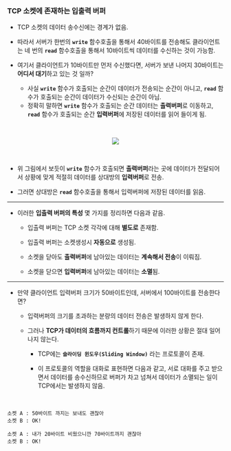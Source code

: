 ### TCP 소켓에 존재하는 입출력 버퍼

* TCP 소켓의 데이터 송수신에는 경계가 없음.

* 따라서 서버가 한번의 **`write`** 함수호출을 통해서 40바이트를 전송해도 클라이언트는 네 번의 **`read`** 함수호출을 통해서 10바이트씩 데이터를 수신하는 것이 가능함.

* 여기서 클라이언트가 10바이트만 먼저 수신했다면, 서버가 보낸 나머지 30바이트는 **어디서 대기**하고 있는 것 일까?

  + 사실 **`write`** 함수가 호출되는 순간이 데이터가 전송되는 순간이 아니고, **`read`** 함수가 호출되는 순간이 데이터가 수신되는 순간이 아님.
  + 정확히 말하면 **`write`** 함수가 호출되는 순간 데이터는 **출력버퍼**로 이동하고, **`read`** 함수가 호출되는 순간 **입력버퍼**에 저장된 데이터를 읽어 들이게 됨.

<br>

<p align="center">
   <img src="https://user-images.githubusercontent.com/70312248/167380363-aa78d9d3-7e9e-41a6-8ee3-aaeb094806b8.png">  
</p>  

<br>

* 위 그림에서 보듯이 **`write`** 함수가 호출되면 **출력버퍼**라는 곳에 데이터가 전달되어서 상황에 맞게 적절히 데이터를 상대방의 **입력버퍼**로 전송.

* 그러면 상대방은 **`read`** 함수호출을 통해서 입력버퍼에 저장된 데이터를 읽음.

<hr>

* 이러한 **입출력 버퍼의 특성** 몇 가지를 정리하면 다음과 같음.

  + 입출력 버퍼는 TCP 소켓 각각에 대해 **별도로** 존재함.

  + 입출력 버퍼는 소켓생성시 **자동으로** 생성됨.
  
  + 소켓을 닫아도 **출력버퍼**에 남아있는 데이터는 **계속해서 전송**이 이뤄짐.
  
  + 소켓을 닫으면 **입력버퍼**에 남아있는 데이터는 **소멸**됨.

<hr>

* 만약 클라이언트 입력버퍼 크기가 50바이트인데, 서버에서 100바이트를 전송한다면?
  
  + 입력버퍼의 크기를 초과하는 분량의 데이터 전송은 발생하지 않게 한다. 
  
  + 그러나 **TCP가 데이터의 흐름까지 컨트롤**하기 때문에 이러한 상황은 절대 일어나지 않는다.
  
    - TCP에는 **`슬라이딩 윈도우(Sliding Window)`** 라는 프로토콜이 존재.
    
    - 이 프로토콜의 역할을 대화로 표현하면 다음과 같고, 서로 대화를 주고 받으면서 데이터를 송수신하므로 버퍼가 차고 넘쳐서 데이터가 소멸되는 일이 TCP에서는 발생하지 않음.

<br>

```
소켓 A : 50바이트 까지는 보내도 괜찮아
소켓 B : OK!

소켓 A : 내가 20바이트 비웠으니깐 70바이트까지 괜찮아
소켓 B : OK!
```
